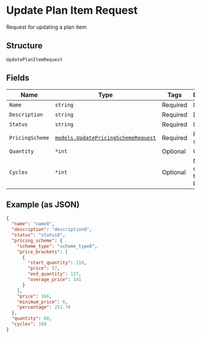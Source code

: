 
# Update Plan Item Request

Request for updating a plan item

## Structure

`UpdatePlanItemRequest`

## Fields

| Name | Type | Tags | Description |
|  --- | --- | --- | --- |
| `Name` | `string` | Required | Item name |
| `Description` | `string` | Required | Description |
| `Status` | `string` | Required | Item status |
| `PricingScheme` | [`models.UpdatePricingSchemeRequest`](../../doc/models/update-pricing-scheme-request.md) | Required | Pricing scheme |
| `Quantity` | `*int` | Optional | Quantity |
| `Cycles` | `*int` | Optional | Number of cycles that the item will be charged |

## Example (as JSON)

```json
{
  "name": "name0",
  "description": "description0",
  "status": "status8",
  "pricing_scheme": {
    "scheme_type": "scheme_type8",
    "price_brackets": [
      {
        "start_quantity": 119,
        "price": 57,
        "end_quantity": 127,
        "overage_price": 141
      }
    ],
    "price": 166,
    "minimum_price": 6,
    "percentage": 251.76
  },
  "quantity": 68,
  "cycles": 168
}
```

